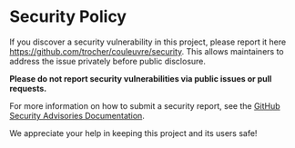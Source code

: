 # Security Policy

If you discover a security vulnerability in this project, please report it here https://github.com/trocher/couleuvre/security. This allows maintainers to address the issue privately before public disclosure.

**Please do not report security vulnerabilities via public issues or pull requests.**

For more information on how to submit a security report, see the [GitHub Security Advisories Documentation](https://docs.github.com/en/code-security/security-advisories/guidance-on-reporting-and-writing/privately-reporting-a-security-vulnerability).

We appreciate your help in keeping this project and its users safe!

